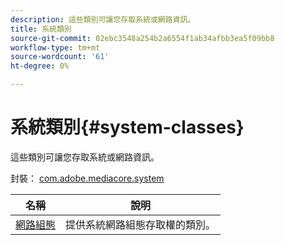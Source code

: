 ```yaml
---
description: 這些類別可讓您存取系統或網路資訊。
title: 系統類別
source-git-commit: 02ebc3548a254b2a6554f1ab34afbb3ea5f09bb8
workflow-type: tm+mt
source-wordcount: '61'
ht-degree: 0%

---
```


# 系統類別{#system-classes}

這些類別可讓您存取系統或網路資訊。

封裝： [com.adobe.mediacore.system](https://help.adobe.com/en_US/primetime/api/psdk/asdoc-dhls_1.4/com/adobe/mediacore/system/package-detail.html)

| 名稱 | 說明 |
|---|---|
| [網路組態](https://help.adobe.com/en_US/primetime/api/psdk/asdoc-dhls_1.4/com/adobe/mediacore/system/NetworkConfiguration.html) | 提供系統網路組態存取權的類別。 |
